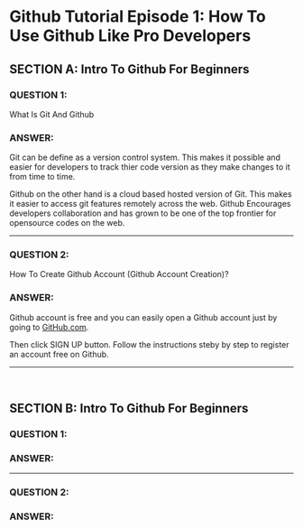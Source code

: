 # Github Tutorial Episode 1: How To Use Github Like Pro Developers


## SECTION A: Intro To Github For Beginners


### QUESTION 1:
What Is Git And Github
### ANSWER:
Git can be define as a version control system. This makes it possible and easier for developers to track thier code version as they make changes to it from time to time.

Github on the other hand is a cloud based hosted version of Git. This makes it easier to access git features remotely across the web. Github Encourages developers collaboration and has grown to be one of the top frontier for opensource codes on the web.

<hr>

### QUESTION 2:
How To Create Github Account (Github Account Creation)?
### ANSWER:
Github account is free and you can easily open a Github account just by going to <a href="https://github.com">GitHub.com</a>.

Then click SIGN UP button. Follow the instructions steby by step to register an account free on Github.
<br/>
<hr>
<br/>

## SECTION B: Intro To Github For Beginners


### QUESTION 1:

### ANSWER:


<hr>

### QUESTION 2:

### ANSWER:


